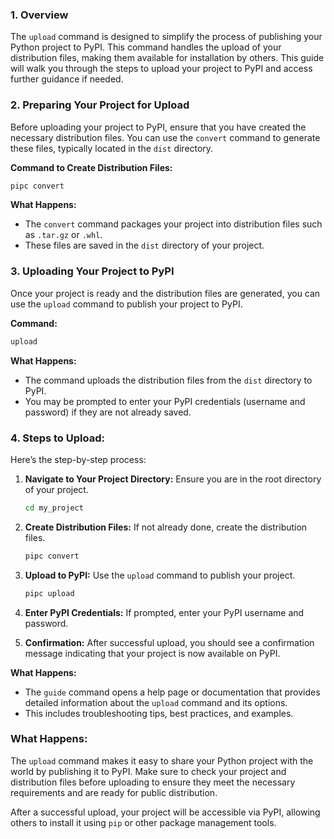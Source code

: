 ### 1. **Overview**
The `upload` command is designed to simplify the process of publishing your Python project to PyPI. This command handles the upload of your distribution files, making them available for installation by others. This guide will walk you through the steps to upload your project to PyPI and access further guidance if needed.

### 2. **Preparing Your Project for Upload**
Before uploading your project to PyPI, ensure that you have created the necessary distribution files. You can use the `convert` command to generate these files, typically located in the `dist` directory.

**Command to Create Distribution Files:**
```bash
pipc convert
```

**What Happens:**
- The `convert` command packages your project into distribution files such as `.tar.gz` or `.whl`.
- These files are saved in the `dist` directory of your project.

### 3. **Uploading Your Project to PyPI**
Once your project is ready and the distribution files are generated, you can use the `upload` command to publish your project to PyPI.

**Command:**
```bash
upload
```

**What Happens:**
- The command uploads the distribution files from the `dist` directory to PyPI.
- You may be prompted to enter your PyPI credentials (username and password) if they are not already saved.

### 4. **Steps to Upload:**
Here’s the step-by-step process:

1. **Navigate to Your Project Directory:**
   Ensure you are in the root directory of your project.
   ```bash
   cd my_project
   ```

2. **Create Distribution Files:**
   If not already done, create the distribution files.
   ```bash
   pipc convert
   ```

3. **Upload to PyPI:**
   Use the `upload` command to publish your project.
   ```bash
   pipc upload
   ```

4. **Enter PyPI Credentials:**
   If prompted, enter your PyPI username and password.

5. **Confirmation:**
   After successful upload, you should see a confirmation message indicating that your project is now available on PyPI.

**What Happens:**
- The `guide` command opens a help page or documentation that provides detailed information about the `upload` command and its options.
- This includes troubleshooting tips, best practices, and examples.

### **What Happens:**
The `upload` command makes it easy to share your Python project with the world by publishing it to PyPI. Make sure to check your project and distribution files before uploading to ensure they meet the necessary requirements and are ready for public distribution.

After a successful upload, your project will be accessible via PyPI, allowing others to install it using `pip` or other package management tools.
